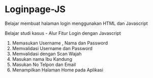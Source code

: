 # Loginpage-JS
Belajar membuat halaman login menggunakan HTML dan Javascript

Belajar studi kasus - Alur Fitur Login dengan Javascript
1. Memasukan Username , Nama dan Password
2. Memvalidasi Username dan Password
3. Memvalidasi dengan Scan Wajah
4. Masukan nama Ibu Kandung
5. Masukan No Telpon dan Email
6. Menampilkan Halaman Home pada Aplikasi
